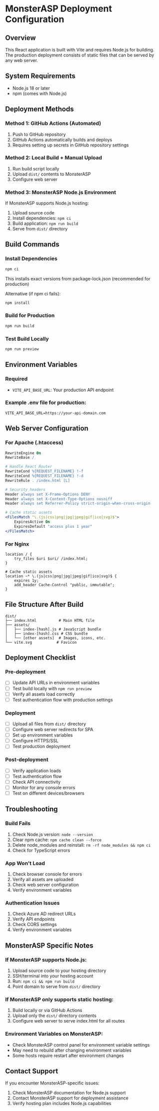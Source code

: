 # MonsterASP Deployment Configuration

## Overview
This React application is built with Vite and requires Node.js for building. The production deployment consists of static files that can be served by any web server.

## System Requirements
- Node.js 18 or later
- npm (comes with Node.js)

## Deployment Methods

### Method 1: GitHub Actions (Automated)
1. Push to GitHub repository
2. GitHub Actions automatically builds and deploys
3. Requires setting up secrets in GitHub repository settings

### Method 2: Local Build + Manual Upload
1. Run build script locally
2. Upload `dist/` contents to MonsterASP
3. Configure web server

### Method 3: MonsterASP Node.js Environment
If MonsterASP supports Node.js hosting:
1. Upload source code
2. Install dependencies: `npm ci`
3. Build application: `npm run build`
4. Serve from `dist/` directory

## Build Commands

### Install Dependencies
```bash
npm ci
```
This installs exact versions from package-lock.json (recommended for production)

Alternative (if npm ci fails):
```bash
npm install
```

### Build for Production
```bash
npm run build
```

### Test Build Locally
```bash
npm run preview
```

## Environment Variables

### Required
- `VITE_API_BASE_URL`: Your production API endpoint

### Example .env file for production:
```
VITE_API_BASE_URL=https://your-api-domain.com
```

## Web Server Configuration

### For Apache (.htaccess)
```apache
RewriteEngine On
RewriteBase /

# Handle React Router
RewriteCond %{REQUEST_FILENAME} !-f
RewriteCond %{REQUEST_FILENAME} !-d
RewriteRule . /index.html [L]

# Security headers
Header always set X-Frame-Options DENY
Header always set X-Content-Type-Options nosniff
Header always set Referrer-Policy strict-origin-when-cross-origin

# Cache static assets
<FilesMatch "\.(js|css|png|jpg|jpeg|gif|ico|svg)$">
    ExpiresActive On
    ExpiresDefault "access plus 1 year"
</FilesMatch>
```

### For Nginx
```nginx
location / {
    try_files $uri $uri/ /index.html;
}

# Cache static assets
location ~* \.(js|css|png|jpg|jpeg|gif|ico|svg)$ {
    expires 1y;
    add_header Cache-Control "public, immutable";
}
```

## File Structure After Build
```
dist/
├── index.html          # Main HTML file
├── assets/
│   ├── index-[hash].js # JavaScript bundle
│   ├── index-[hash].css # CSS bundle
│   └── [other assets]  # Images, icons, etc.
└── vite.svg           # Favicon
```

## Deployment Checklist

### Pre-deployment
- [ ] Update API URLs in environment variables
- [ ] Test build locally with `npm run preview`
- [ ] Verify all assets load correctly
- [ ] Test authentication flow with production settings

### Deployment
- [ ] Upload all files from `dist/` directory
- [ ] Configure web server redirects for SPA
- [ ] Set up environment variables
- [ ] Configure HTTPS/SSL
- [ ] Test production deployment

### Post-deployment
- [ ] Verify application loads
- [ ] Test authentication flow
- [ ] Check API connectivity
- [ ] Monitor for any console errors
- [ ] Test on different devices/browsers

## Troubleshooting

### Build Fails
1. Check Node.js version: `node --version`
2. Clear npm cache: `npm cache clean --force`
3. Delete node_modules and reinstall: `rm -rf node_modules && npm ci`
4. Check for TypeScript errors

### App Won't Load
1. Check browser console for errors
2. Verify all assets are uploaded
3. Check web server configuration
4. Verify environment variables

### Authentication Issues
1. Check Azure AD redirect URLs
2. Verify API endpoints
3. Check CORS settings
4. Verify environment variables

## MonsterASP Specific Notes

### If MonsterASP supports Node.js:
1. Upload source code to your hosting directory
2. SSH/terminal into your hosting account
3. Run: `npm ci && npm run build`
4. Point domain to serve from `dist/` directory

### If MonsterASP only supports static hosting:
1. Build locally or via GitHub Actions
2. Upload only the `dist/` directory contents
3. Configure web server to serve index.html for all routes

### Environment Variables on MonsterASP:
- Check MonsterASP control panel for environment variable settings
- May need to rebuild after changing environment variables
- Some hosts require restart after environment changes

## Contact Support
If you encounter MonsterASP-specific issues:
1. Check MonsterASP documentation for Node.js support
2. Contact MonsterASP support for deployment assistance
3. Verify hosting plan includes Node.js capabilities
